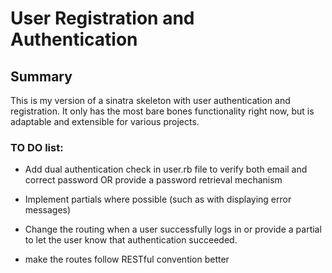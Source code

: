 # User Registration and Authentication

## Summary
This is my version of a sinatra skeleton with user authentication and registration.  It only has the most bare bones functionality right now, but is adaptable and extensible for various projects.

### TO DO list:

* Add dual authentication check in user.rb file to verify both email and correct password OR provide a password retrieval mechanism

* Implement partials where possible (such as with displaying error messages)

* Change the routing when a user successfully logs in or provide a partial to let the user know that authentication succeeded.

* make the routes follow RESTful convention better




[sessions]: http://www.sinatrarb.com/faq.html#sessions
[HTTP cookies]: http://en.wikipedia.org/wiki/HTTP_cookie
[using sessions]: http://www.sinatrarb.com/intro#Using%20Sessions
[before filter]: http://www.sinatrarb.com/intro#Filters
